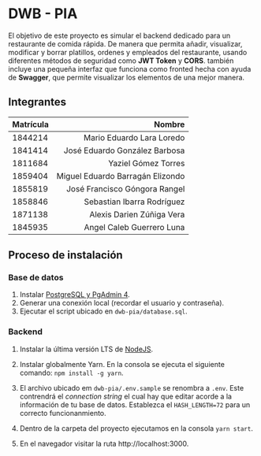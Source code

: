 # **DWB - PIA**

El objetivo de este proyecto es simular el backend dedicado para un restaurante de comida rápida. De manera que permita añadir, visualizar, modificar y borrar platillos, ordenes y empleados del restaurante, usando diferentes métodos de seguridad como **JWT Token** y **CORS**. también incluye una pequeña interfaz que funciona como fronted hecha con ayuda de **Swagger**, que permite visualizar los elementos de una mejor manera.

## **Integrantes**

| Matrícula | Nombre                           |
| --------- | --------------------------------: |
| 1844214   | Mario Eduardo Lara Loredo        |
| 1841414   | José Eduardo González Barbosa    |
| 1811684   | Yaziel Gómez Torres              |
| 1859404   | Miguel Eduardo Barragán Elizondo |
| 1855819   | José Francisco Góngora Rangel    |
| 1858846   | Sebastian Ibarra Rodríguez       |
| 1871138   | Alexis Darien Zúñiga Vera        |
| 1845935   | Angel Caleb Guerrero Luna        |

## **Proceso de instalación**

### Base de datos

1. Instalar [PostgreSQL y PgAdmin 4](https://www.postgresql.org/download/).
1. Generar una conexión local (recordar el usuario y contraseña).
1. Ejecutar el script ubicado en `dwb-pia/database.sql`.

### Backend

1. Instalar la última versión LTS de [NodeJS](https://nodejs.org/es/).
1. Instalar globalmente Yarn. En la consola se ejecuta el siguiente comando: `npm install -g yarn`.

1. El archivo ubicado em `dwb-pia/.env.sample` se renombra a `.env`. Este contrendrá el _connection string_ el cual hay que editar acorde a la información de tu base de datos. Establezca el `HASH_LENGTH=72` para un correcto funcionanmiento.

1. Dentro de la carpeta del proyecto ejecutamos en la consola `yarn start`.

1. En el navegador visitar la ruta http://localhost:3000.
